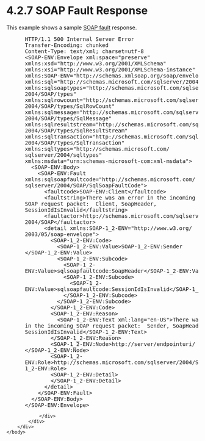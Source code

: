 <html dir="LTR" xmlns:mshelp="http://msdn.microsoft.com/mshelp" xmlns:ddue="http://ddue.schemas.microsoft.com/authoring/2003/5" xmlns:xlink="http://www.w3.org/1999/xlink" xmlns:tool="http://www.microsoft.com/tooltip">
    <head>
        <meta http-equiv="Content-Type" content="text/html; CHARSET=utf-8"></meta>
        <meta name="save" content="history"></meta>
        <title>4.2.7 SOAP Fault Response</title>
        <xml>
            <mshelp:toctitle title="4.2.7 SOAP Fault Response"></mshelp:toctitle>
            <mshelp:rltitle title="[MS-SSNWS]: SOAP Fault Response"></mshelp:rltitle>
            <mshelp:keyword index="A" term="6aa4ca18-bb62-4f2c-8f9a-12ea3218385d"></mshelp:keyword>
            <mshelp:attr name="DCSext.ContentType" value="open specification"></mshelp:attr>
            <mshelp:attr name="AssetID" value="6aa4ca18-bb62-4f2c-8f9a-12ea3218385d"></mshelp:attr>
            <mshelp:attr name="TopicType" value="kbRef"></mshelp:attr>
            <mshelp:attr name="DCSext.Title" value="[MS-SSNWS]: SOAP Fault Response" />
        </xml>
    </head>
    <body>
        <div id="header">
            <h1 class="heading">4.2.7 SOAP Fault Response</h1>
        </div>
        <div id="mainSection">
            <div id="mainBody">
                <div id="allHistory" class="saveHistory"></div>
                <div id="sectionSection0" class="section" name="collapseableSection">
                    

<p>This example shows a sample <a href="4baedaec-b5a7-4176-be88-e1cec659ab8c.html#gt_ec8728a8-1a75-426f-8767-aa1932c7c19f">SOAP fault</a> response.</p>

<dl>
<dd>
<div><pre> HTTP/1.1 500 Internal Server Error
 Transfer-Encoding: chunked
 Content-Type: text/xml; charset=utf-8
 &lt;SOAP-ENV:Envelope xml:space=&quot;preserve&quot; 
 xmlns:xsd=&quot;http://www.w3.org/2001/XMLSchema&quot; 
 xmlns:xsi=&quot;http://www.w3.org/2001/XMLSchema-instance&quot; 
 xmlns:SOAP-ENV=&quot;http://schemas.xmlsoap.org/soap/envelope/&quot; 
 xmlns:sql=&quot;http://schemas.microsoft.com/sqlserver/2004/SOAP&quot; 
 xmlns:sqlsoaptypes=&quot;http://schemas.microsoft.com/sqlserver/
 2004/SOAP/types&quot; 
 xmlns:sqlrowcount=&quot;http://schemas.microsoft.com/sqlserver/
 2004/SOAP/types/SqlRowCount&quot; 
 xmlns:sqlmessage=&quot;http://schemas.microsoft.com/sqlserver/
 2004/SOAP/types/SqlMessage&quot; 
 xmlns:sqlresultstream=&quot;http://schemas.microsoft.com/sqlserver/
 2004/SOAP/types/SqlResultStream&quot; 
 xmlns:sqltransaction=&quot;http://schemas.microsoft.com/sqlserver/
 2004/SOAP/types/SqlTransaction&quot; 
 xmlns:sqltypes=&quot;http://schemas.microsoft.com/
 sqlserver/2004/sqltypes&quot; 
 xmlns:msdata=&quot;urn:schemas-microsoft-com:xml-msdata&quot;&gt;
   &lt;SOAP-ENV:Body&gt;
     &lt;SOAP-ENV:Fault 
 xmlns:sqlsoapfaultcode=&quot;http://schemas.microsoft.com/
 sqlserver/2004/SOAP/SqlSoapFaultCode&quot;&gt;
       &lt;faultcode&gt;SOAP-ENV:Client&lt;/faultcode&gt;
       &lt;faultstring&gt;There was an error in the incoming 
 SOAP request packet:  Client, SoapHeader, 
 SessionIdIsInvalid&lt;/faultstring&gt;
       &lt;faultactor&gt;http://schemas.microsoft.com/sqlserver/
 2004/SOAP&lt;/faultactor&gt;
       &lt;detail xmlns:SOAP-1_2-ENV=&quot;http://www.w3.org/
 2003/05/soap-envelope&quot;&gt;
         &lt;SOAP-1_2-ENV:Code&gt;
           &lt;SOAP-1_2-ENV:Value&gt;SOAP-1_2-ENV:Sender
 &lt;/SOAP-1_2-ENV:Value&gt;
           &lt;SOAP-1_2-ENV:Subcode&gt;
             &lt;SOAP-1_2-
 ENV:Value&gt;sqlsoapfaultcode:SoapHeader&lt;/SOAP-1_2-ENV:Value&gt;
             &lt;SOAP-1_2-ENV:Subcode&gt;
               &lt;SOAP-1_2-
 ENV:Value&gt;sqlsoapfaultcode:SessionIdIsInvalid&lt;/SOAP-1_2-ENV:Value&gt;
             &lt;/SOAP-1_2-ENV:Subcode&gt;
           &lt;/SOAP-1_2-ENV:Subcode&gt;
         &lt;/SOAP-1_2-ENV:Code&gt;
         &lt;SOAP-1_2-ENV:Reason&gt;
           &lt;SOAP-1_2-ENV:Text xml:lang=&quot;en-US&quot;&gt;There was an error 
 in the incoming SOAP request packet:  Sender, SoapHeader, 
 SessionIdIsInvalid&lt;/SOAP-1_2-ENV:Text&gt;
         &lt;/SOAP-1_2-ENV:Reason&gt;
         &lt;SOAP-1_2-ENV:Node&gt;http://server/endpointuri/
 &lt;/SOAP-1_2-ENV:Node&gt;
         &lt;SOAP-1_2-
 ENV:Role&gt;http://schemas.microsoft.com/sqlserver/2004/SOAP&lt;/SOAP-
 1_2-ENV:Role&gt;
         &lt;SOAP-1_2-ENV:Detail&gt;
         &lt;/SOAP-1_2-ENV:Detail&gt;
       &lt;/detail&gt;
     &lt;/SOAP-ENV:Fault&gt;
   &lt;/SOAP-ENV:Body&gt;
 &lt;/SOAP-ENV:Envelope&gt;
</pre></div>
</dd></dl>


                </div>
            </div>
        </div>
    </body>
</html>